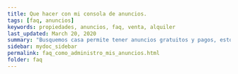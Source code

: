 ```yaml
---
title: Que hacer con mi consola de anuncios.
tags: [faq, anuncios]
keywords: propiedades, anuncios, faq, venta, alquiler
last_updated: March 20, 2020
summary: "Busquemos casa permite tener anuncios gratuitos y pagos, estos vencen con cierta frecuencia que nos permite tener siempre anuncios actualizados."
sidebar: mydoc_sidebar
permalink: faq_como_administro_mis_anuncios.html
folder: faq
---
```

